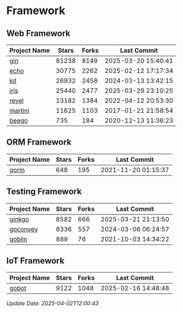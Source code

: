 # Framework

## Web Framework
| Project Name | Stars | Forks | Last Commit |
| ------------ | ----- | ----- | ----------- |
| [gin](https://github.com/gin-gonic/gin) | 81238 | 8149 | 2025-03-20 15:40:41 |
| [echo](https://github.com/labstack/echo) | 30775 | 2262 | 2025-02-12 17:17:34 |
| [kit](https://github.com/go-kit/kit) | 26932 | 2458 | 2024-03-13 13:42:15 |
| [iris](https://github.com/kataras/iris) | 25440 | 2477 | 2025-03-29 23:10:25 |
| [revel](https://github.com/revel/revel) | 13182 | 1384 | 2022-04-12 20:53:30 |
| [martini](https://github.com/go-martini/martini) | 11625 | 1103 | 2017-01-21 21:58:54 |
| [beego](https://github.com/astaxie/beego) | 735 | 184 | 2020-12-13 11:36:23 |

## ORM Framework
| Project Name | Stars | Forks | Last Commit |
| ------------ | ----- | ----- | ----------- |
| [gorm](https://github.com/jinzhu/gorm) | 648 | 195 | 2021-11-20 01:15:37 |

## Testing Framework
| Project Name | Stars | Forks | Last Commit |
| ------------ | ----- | ----- | ----------- |
| [ginkgo](https://github.com/onsi/ginkgo) | 8582 | 666 | 2025-03-21 21:13:50 |
| [goconvey](https://github.com/smartystreets/goconvey) | 8336 | 557 | 2024-03-06 06:24:57 |
| [goblin](https://github.com/franela/goblin) | 889 | 76 | 2021-10-03 14:34:22 |

## IoT Framework
| Project Name | Stars | Forks | Last Commit |
| ------------ | ----- | ----- | ----------- |
| [gobot](https://github.com/hybridgroup/gobot) | 9122 | 1048 | 2025-02-16 14:48:48 |

*Update Date: 2025-04-02T12:00:43*